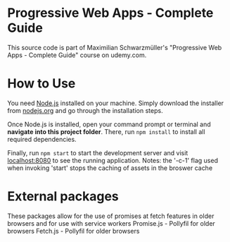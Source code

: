 # Progressive Web Apps - Complete Guide
This source code is part of Maximilian Schwarzmüller's "Progressive Web Apps - Complete Guide" course on udemy.com.

# How to Use
You need [Node.js](https://nodejs.org) installed on your machine. Simply download the installer from [nodejs.org](https://nodejs.org) and go through the installation steps.

Once Node.js is installed, open your command prompt or terminal and **navigate into this project folder**. There, run `npm install` to install all required dependencies.

Finally, run `npm start` to start the development server and visit [localhost:8080](http://localhost:8080) to see the running application.
Notes: the '-c-1' flag used when invoking 'start' stops the caching of assets in the broswer cache

# External packages
These packages allow for the use of promises at fetch features in older browsers and for use with service workers
Promise.js - Pollyfil for older browsers
Fetch.js - Pollyfil for older browsers
